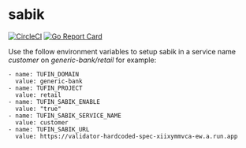 # sabik

[![CircleCI](https://circleci.com/gh/Tufin/sabik.svg?style=svg&circle-token=7d3fae746065ab6be0acd5b2ef9a2fd9c2bfd111)](https://circleci.com/gh/Tufin/sabik)
[![Go Report Card](https://goreportcard.com/badge/github.com/tufin/sabik)](https://goreportcard.com/report/github.com/tufin/sabik)
<!-- [![codecov](https://codecov.io/gh/Tufin/sabik/branch/master/graph/badge.svg)](https://codecov.io/gh/Tufin/sabik) -->

Use the follow environment variables to setup sabik in a service name _customer_ on _generic-bank/retail_ for example:
```
- name: TUFIN_DOMAIN
  value: generic-bank
- name: TUFIN_PROJECT
  value: retail
- name: TUFIN_SABIK_ENABLE
  value: "true"
- name: TUFIN_SABIK_SERVICE_NAME
  value: customer
- name: TUFIN_SABIK_URL
  value: https://validator-hardcoded-spec-xiixymmvca-ew.a.run.app
```
